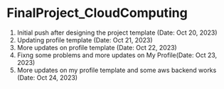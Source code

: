 # FinalProject_CloudComputing
 1. Initial push after designing the project template (Date: Oct 20, 2023)
 2. Updating profile template (Date: Oct 21, 2023)
 3. More updates on profile template (Date: Oct 22, 2023)
 4. Fixng some problems and more updates on My Profile(Date: Oct 23, 2023)
 5. More updates on my profile template and some aws backend works (Date: Oct 24, 2023)
